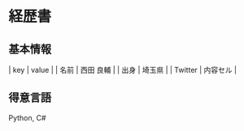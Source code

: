 # 経歴書

## 基本情報


| key | value |
| 名前 | 西田 良輔 |
| 出身  | 埼玉県  |
| Twitter  | 内容セル  |

## 得意言語
Python, C#

